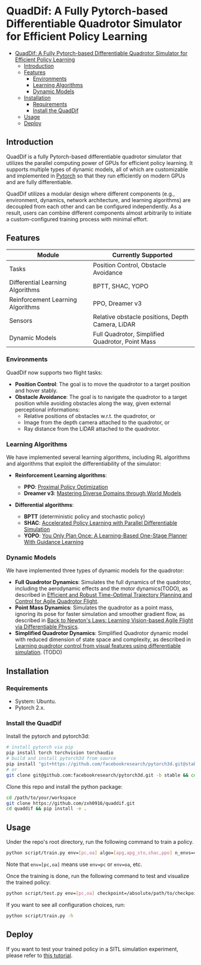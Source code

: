 # QuadDif: A Fully Pytorch-based Differentiable Quadrotor Simulator for Efficient Policy Learning

- [QuadDif: A Fully Pytorch-based Differentiable Quadrotor Simulator for Efficient Policy Learning](#quaddif-a-fully-pytorch-based-differentiable-quadrotor-simulator-for-efficient-policy-learning)
  - [Introduction](#introduction)
  - [Features](#features)
    - [Environments](#environments)
    - [Learning Algorithms](#learning-algorithms)
    - [Dynamic Models](#dynamic-models)
  - [Installation](#installation)
    - [Requirements](#requirements)
    - [Install the QuadDif](#install-the-quaddif)
  - [Usage](#usage)
  - [Deploy](#deploy)

## Introduction

QuadDif is a fully Pytorch-based differentiable quadrotor simulator that utilizes the parallel computing power of GPUs for efficient policy learning. It supports multiple types of dynamic models, all of which are customizable and implemented in [Pytorch](https://www.pytorch.org) so that they run efficiently on modern GPUs and are fully differentiable.

QuadDif utilizes a modular design where different components (e.g., environment, dynamics, network architecture, and learning algorithms) are decoupled from each other and can be configured independently. As a result, users can combine different components almost arbitrarily to initiate a custom-configured training process with minimal effort.

## Features
<!-- Inserted English summary table -->
| Module         | Currently Supported                                                     |
|----------------|-------------------------------------------------------------------------|
| Tasks          | Position Control, Obstacle Avoidance                                    |
| Differential  Learning Algorithms     | BPTT, SHAC, YOPO                                 |
| Reinforcement Learning Algorithms     | PPO, Dreamer v3                                  |
| Sensors        | Relative obstacle positions, Depth Camera, LiDAR                        |
| Dynamic Models | Full Quadrotor, Simplified Quadrotor, Point Mass                        |

### Environments

QuadDif now supports two flight tasks: 
- **Position Control**: The goal is to move the quadrotor to a target position and hover stably.
- **Obstacle Avoidance**: The goal is to navigate the quadrotor to a target position while avoiding obstacles along the way, given external perceptional informations:
  - Relative positions of obstacles w.r.t. the quadrotor, or
  - Image from the depth camera attached to the quadrotor, or
  - Ray distance from the LiDAR attached to the quadrotor.

### Learning Algorithms

We have implemented several learning algorithms, including RL algorithms and algorithms that exploit the differentiability of the simulator:

- **Reinforcement Learning algorithms**:
    - **PPO**: [Proximal Policy Optimization](https://arxiv.org/abs/1707.06347)
    - **Dreamer v3**: [Mastering Diverse Domains through World Models](http://arxiv.org/abs/2301.04104)

- **Differential algorithms**:
    - **BPTT** (deterministic policy and stochastic policy)
    - **SHAC**: [Accelerated Policy Learning with Parallel Differentiable Simulation](http://arxiv.org/abs/2204.07137)
    - **YOPO**: [You Only Plan Once: A Learning-Based One-Stage Planner With Guidance Learning](https://ieeexplore.ieee.org/document/10528860)

### Dynamic Models

We have implemented three types of dynamic models for the quadrotor:
- **Full Quadrotor Dynamics**: Simulates the full dynamics of the quadrotor, including the aerodynamic effects and the motor dynamics(TODO), as described in [Efficient and Robust Time-Optimal Trajectory Planning and Control for Agile Quadrotor Flight](http://arxiv.org/abs/2305.02772).
- **Point Mass Dynamics**: Simulates the quadrotor as a point mass, ignoring its pose for faster simulation and smoother gradient flow, as described in [Back to Newton's Laws: Learning Vision-based Agile Flight via Differentiable Physics](http://arxiv.org/abs/2407.10648).
- **Simplified Quadrotor Dynamics**: Simplified Quadrotor dynamic model with reduced dimension of state space and complexity, as described in [Learning quadrotor control from visual features using differentiable simulation](http://arxiv.org/abs/2410.15979). (TODO)

## Installation

### Requirements

- System: Ubuntu.
- Pytorch 2.x.

### Install the QuadDif

Install the pytorch and pytorch3d:
```bash
# install pytorch via pip
pip install torch torchvision torchaudio
# build and install pytorch3d from source
pip install "git+https://github.com/facebookresearch/pytorch3d.git@stable"
# or
git clone git@github.com:facebookresearch/pytorch3d.git -b stable && cd pytorch3d && pip install -e .
```

Clone this repo and install the python package:

```bash
cd /path/to/your/workspace
git clone https://github.com/zxh0916/quaddif.git
cd quaddif && pip install -e .
```

## Usage

Under the repo's root directory, run the following command to train a policy.

```bash
python script/train.py env=[pc,oa] algo=[apg,apg_sto,shac,ppo] n_envs=4096 l_rollout=32 headless=True
```

Note that `env=[pc,oa]` means use `env=pc` or `env=oa`, etc.

Once the training is done, run the following command to test and visualize the trained policy:

```bash
python script/test.py env=[pc,oa] checkpoint=/absolute/path/to/checkpoints/directory n_envs=64 headless=False
```

If you want to see all configuration choices, run:

```bash
python script/train.py -h
```

## Deploy

If you want to test your trained policy in a SITL simulation experiment, please refer to [this tutorial](deploy/README.md).